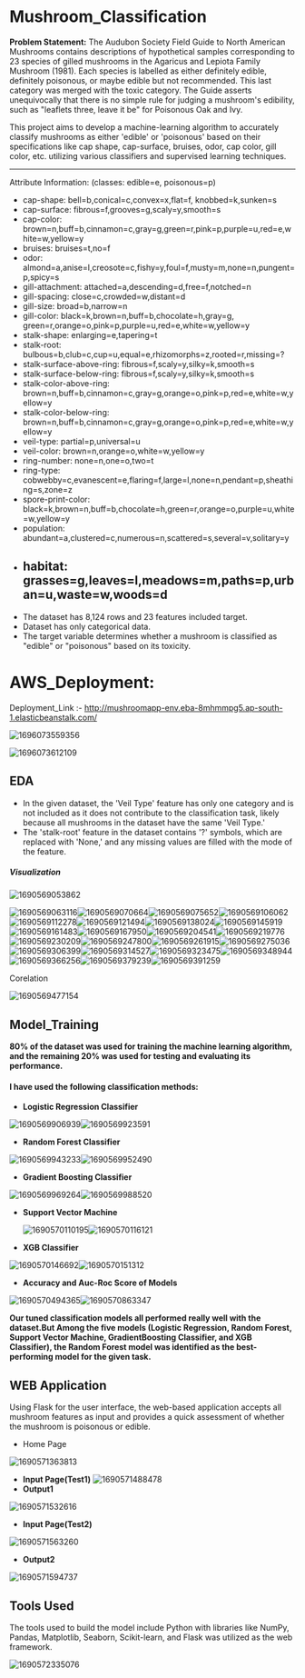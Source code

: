 # Mushroom_Classification

**Problem Statement:**
The Audubon Society Field Guide to North American Mushrooms contains descriptions
of hypothetical samples corresponding to 23 species of gilled mushrooms in the Agaricus and Lepiota Family Mushroom (1981). Each species is labelled as either definitely edible, definitely poisonous, or maybe edible but not recommended. This last category was merged with the toxic category. The Guide asserts unequivocally that there is no simple rule for judging a mushroom's edibility, such as "leaflets three, leave it be" for Poisonous Oak and Ivy.

This project aims to develop a machine-learning algorithm to accurately classify mushrooms as either 'edible' or 'poisonous' based on their specifications like cap shape, cap-surface, bruises, odor, cap color, gill color, etc. utilizing various classifiers and supervised learning techniques.

---

Attribute Information: (classes: edible=e, poisonous=p)

* cap-shape: bell=b,conical=c,convex=x,flat=f, knobbed=k,sunken=s
* cap-surface: fibrous=f,grooves=g,scaly=y,smooth=s
* cap-color: brown=n,buff=b,cinnamon=c,gray=g,green=r,pink=p,purple=u,red=e,white=w,yellow=y
* bruises: bruises=t,no=f
* odor: almond=a,anise=l,creosote=c,fishy=y,foul=f,musty=m,none=n,pungent=p,spicy=s
* gill-attachment: attached=a,descending=d,free=f,notched=n
* gill-spacing: close=c,crowded=w,distant=d
* gill-size: broad=b,narrow=n
* gill-color: black=k,brown=n,buff=b,chocolate=h,gray=g, green=r,orange=o,pink=p,purple=u,red=e,white=w,yellow=y
* stalk-shape: enlarging=e,tapering=t
* stalk-root: bulbous=b,club=c,cup=u,equal=e,rhizomorphs=z,rooted=r,missing=?
* stalk-surface-above-ring: fibrous=f,scaly=y,silky=k,smooth=s
* stalk-surface-below-ring: fibrous=f,scaly=y,silky=k,smooth=s
* stalk-color-above-ring: brown=n,buff=b,cinnamon=c,gray=g,orange=o,pink=p,red=e,white=w,yellow=y
* stalk-color-below-ring: brown=n,buff=b,cinnamon=c,gray=g,orange=o,pink=p,red=e,white=w,yellow=y
* veil-type: partial=p,universal=u
* veil-color: brown=n,orange=o,white=w,yellow=y
* ring-number: none=n,one=o,two=t
* ring-type: cobwebby=c,evanescent=e,flaring=f,large=l,none=n,pendant=p,sheathing=s,zone=z
* spore-print-color: black=k,brown=n,buff=b,chocolate=h,green=r,orange=o,purple=u,white=w,yellow=y
* population: abundant=a,clustered=c,numerous=n,scattered=s,several=v,solitary=y
* habitat: grasses=g,leaves=l,meadows=m,paths=p,urban=u,waste=w,woods=d
  ---------------------------------------------------------------------
* The dataset has 8,124 rows and 23 features included target.
* Dataset has only categorical data.
* The target variable determines whether a mushroom is classified as "edible" or "poisonous" based on its toxicity.


# AWS_Deployment:

Deployment_Link :-  http://mushroomapp-env.eba-8mhmmpg5.ap-south-1.elasticbeanstalk.com/

![1696073559356](image/README/1696073559356.png)

![1696073612109](image/README/1696073612109.png)


## EDA

* In the given dataset, the 'Veil Type' feature has only one category and is not included as it does not contribute to the classification task, likely because all mushrooms in the dataset have the same 'Veil Type.'
* The 'stalk-root' feature in the dataset contains '?' symbols, which are replaced with 'None,' and any missing values are filled with the mode of the feature.

##### Visualization

![1690569053862](image/README/1690569053862.png)

![1690569063116](image/README/1690569063116.png)![1690569070664](image/README/1690569070664.png)![1690569075652](image/README/1690569075652.png)![1690569106062](image/README/1690569106062.png)![1690569112278](image/README/1690569112278.png)![1690569121494](image/README/1690569121494.png)![1690569138024](image/README/1690569138024.png)![1690569145919](image/README/1690569145919.png)![1690569161483](image/README/1690569161483.png)![1690569167950](image/README/1690569167950.png)![1690569204541](image/README/1690569204541.png)![1690569219776](image/README/1690569219776.png)![1690569230209](image/README/1690569230209.png)![1690569247800](image/README/1690569247800.png)![1690569261915](image/README/1690569261915.png)![1690569275036](image/README/1690569275036.png)![1690569306399](image/README/1690569306399.png)![1690569314527](image/README/1690569314527.png)![1690569323475](image/README/1690569323475.png)![1690569348944](image/README/1690569348944.png)![1690569366256](image/README/1690569366256.png)![1690569379239](image/README/1690569379239.png)![1690569391259](image/README/1690569391259.png)

Corelation

![1690569477154](image/README/1690569477154.png)

## Model_Training

**80% of the dataset was used for training the machine learning algorithm, and the remaining 20% was used for testing and evaluating its performance.**

#### I have used the following classification methods:

* **Logistic Regression Classifier**

![1690569906939](image/README/1690569906939.png)![1690569923591](image/README/1690569923591.png)

* **Random Forest Classifier**

![1690569943233](image/README/1690569943233.png)![1690569952490](image/README/1690569952490.png)

* **Gradient Boosting Classifier**

![1690569969264](image/README/1690569969264.png)![1690569988520](image/README/1690569988520.png)

* **Support Vector Machine**

  ![1690570110195](image/README/1690570110195.png)![1690570116121](image/README/1690570116121.png)
* **XGB Classifier**

![1690570146692](image/README/1690570146692.png)![1690570151312](image/README/1690570151312.png)

* **Accuracy and Auc-Roc Score of Models**

![1690570494365](image/README/1690570494365.png)![1690570863347](image/README/1690570863347.png)

**Our tuned classification models all performed really well with the dataset.But Among the five models (Logistic Regression, Random Forest, Support Vector Machine, GradientBoosting Classifier, and XGB Classifier), the Random Forest model was identified as the best-performing model for the given task.**

## WEB Application

Using Flask for the user interface, the web-based application accepts all mushroom features as input and provides a quick assessment of whether the mushroom is poisonous or edible.

* Home Page

![1690571363813](image/README/1690571363813.png)

* **Input Page(Test1)**
  ![1690571488478](image/README/1690571488478.png)
* **Output1**

![1690571532616](image/README/1690571532616.png)

* **Input Page(Test2)**

![1690571563260](image/README/1690571563260.png)

* **Output2**

![1690571594737](image/README/1690571594737.png)

## Tools Used

The tools used to build the model include Python with libraries like NumPy, Pandas, Matplotlib, Seaborn, Scikit-learn, and Flask was utilized as the web framework.

![1690572335076](image/README/1690572335076.png)
